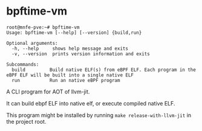 # bpftime-vm

```console
root@mnfe-pve:~# bpftime-vm
Usage: bpftime-vm [--help] [--version] {build,run}

Optional arguments:
  -h, --help     shows help message and exits 
  -v, --version  prints version information and exits 

Subcommands:
  build         Build native ELF(s) from eBPF ELF. Each program in the eBPF ELF will be built into a single native ELF
  run           Run an native eBPF program
```

A CLI program for AOT of llvm-jit.

It can build ebpf ELF into native elf, or execute compiled native ELF.

This program might be installed by running `make release-with-llvm-jit` in the project root.
